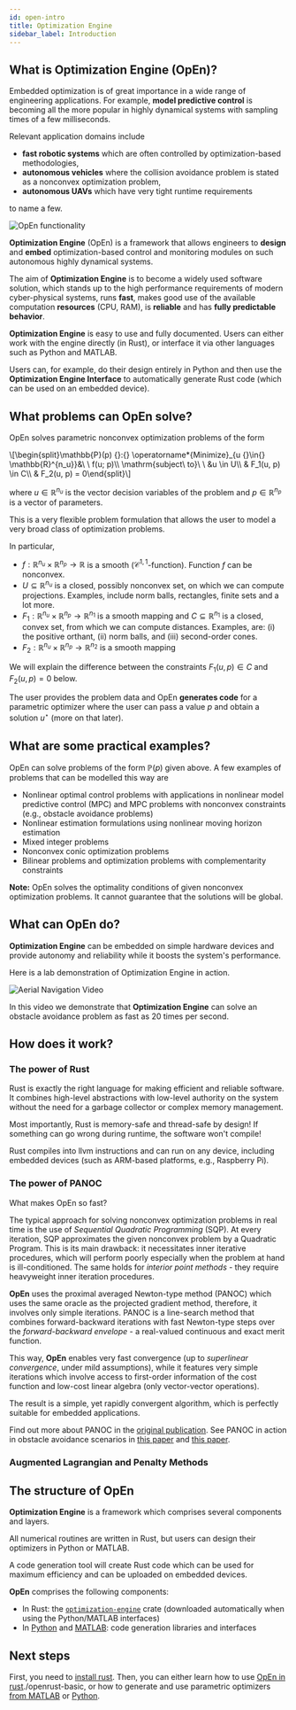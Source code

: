```yaml
---
id: open-intro
title: Optimization Engine
sidebar_label: Introduction
---
```


<script type="text/x-mathjax-config">MathJax.Hub.Config({tex2jax: {inlineMath: [['$','$'], ['\\(','\\)']]}});</script>
<script type="text/javascript" src="https://cdn.mathjax.org/mathjax/latest/MathJax.js?config=TeX-AMS-MML_HTMLorMML"></script>

## What is Optimization Engine (OpEn)?

Embedded optimization is of great importance in a wide range of engineering applications. For example, **model predictive control** is becoming all the more popular in highly dynamical systems with sampling times of a few milliseconds. 

Relevant application domains include

- **fast robotic systems** which are often controlled by optimization-based methodologies,
- **autonomous vehicles** where the collision avoidance problem is stated as a nonconvex optimization problem,
- **autonomous UAVs** which have very tight runtime requirements

to name a few.

<img src="/optimization-engine/img/open-functionality.jpg" alt="OpEn functionality" />

**Optimization Engine** (OpEn) is a framework that allows engineers to **design** and **embed** optimization-based control and monitoring modules on such autonomous highly dynamical systems.

The aim of **Optimization Engine** is to become a widely used software solution, which stands up to the high performance requirements of modern cyber-physical systems, runs **fast**, makes good use of the available computation **resources** (CPU, RAM), is **reliable** and has **fully predictable behavior**.

**Optimization Engine** is easy to use and fully documented. Users can either work with the engine directly (in Rust), or interface it via other languages such as Python and MATLAB.

Users can, for example, do their design entirely in Python and then use the **Optimization Engine Interface** to automatically generate Rust code (which can be used on an embedded device).


## What problems can OpEn solve?

OpEn solves parametric nonconvex optimization problems of the form

<div class="math">
\[\begin{split}\mathbb{P}(p) {}:{} \operatorname*{Minimize}_{u {}\in{} \mathbb{R}^{n_u}}&amp;\ \ f(u; p)\\
\mathrm{subject\ to}\ \  &amp;u \in U\\
&amp; F_1(u, p) \in C\\
&amp; F_2(u, p) = 0\end{split}\]</div>

where $u\in\mathbb{R}^{n_u}$ is the vector decision variables of the problem and 
$p\in\mathbb{R}^{n_p}$ is a vector of parameters.

This is a very flexible problem formulation that allows the user to model a very broad 
class of optimization problems.

In particular,
- $f:\mathbb{R}^{n_u}\times\mathbb{R}^{n_p}\to\mathbb{R}$ is a smooth ($\mathcal{C}^{1,1}$-function).
  Function $f$ can be nonconvex.
- $U\subseteq\mathbb{R}^{n_u}$ is a closed, possibly nonconvex set, on which we 
  can compute projections. Examples, include norm balls, rectangles, 
  finite sets and a lot more.
- $F_1:\mathbb{R}^{n_u}\times\mathbb{R}^{n_p}\to\mathbb{R}^{n_1}$ is a smooth mapping and 
  $C\subseteq\mathbb{R}^{n_1}$ is a closed, convex set, from which we can compute 
  distances. Examples, are: (i) the positive orthant, (ii) norm balls, and (iii)
  second-order cones.
- $F_2:\mathbb{R}^{n_u}\times\mathbb{R}^{n_p}\to\mathbb{R}^{n_2}$ is a smooth mapping

We will explain the difference between the constraints $F_1(u, p) \in C$ and 
$F_2(u, p) = 0$ below.

The user provides the problem data and OpEn **generates code** for a parametric 
optimizer where the user can pass a value $p$ and obtain a solution $u^\star$
(more on that later).


## What are some practical examples?

OpEn can solve problems of the form $\mathbb{P}(p)$ given above. A few examples
of problems that can be modelled this way are

- Nonlinear optimal control problems with applications in nonlinear model 
  predictive control (MPC) and MPC problems with nonconvex constraints (e.g., 
  obstacle avoidance problems)
- Nonlinear estimation formulations using nonlinear moving horizon estimation
- Mixed integer problems
- Nonconvex conic optimization problems
- Bilinear problems and optimization problems with complementarity constraints


**Note:** OpEn solves the optimality conditions of given nonconvex optimization problems. 
It cannot guarantee that the solutions will be global. 

## What can OpEn do?
**Optimization Engine** can be embedded on simple hardware devices and provide autonomy and reliability while it boosts the system's performance. 

Here is a lab demonstration of Optimization Engine in action. 

![Aerial Navigation Video](/optimization-engine/img/e8f236af8d38.gif)



In this video we demonstrate that **Optimization Engine** can solve an obstacle avoidance problem as fast as 20 times per second.


## How does it work?

### The power of Rust

Rust is exactly the right language for making efficient and reliable software. It combines high-level abstractions with low-level authority on the system without the need for a garbage collector or complex memory management. 

Most importantly, Rust is memory-safe and thread-safe by design! If something can go wrong during runtime, the software won't compile!

Rust compiles into llvm instructions and can run on any device, including embedded devices (such as ARM-based platforms, e.g., Raspberry Pi).


### The power of PANOC
What makes OpEn so fast?

The typical approach for solving nonconvex optimization problems in real time is the use of *Sequential Quadratic Programming* (SQP). At every iteration, SQP approximates the given nonconvex problem by a Quadratic Program. This is its main drawback: it necessitates inner iterative procedures, which will perform poorly especially when the problem at hand is ill-conditioned. The same holds for *interior point methods* - they require heavyweight inner iteration procedures.

**OpEn** uses the proximal averaged Newton-type method (PANOC) which uses the same oracle as the projected gradient method, therefore, it involves only simple iterations. PANOC is a line-search method that combines forward-backward iterations with fast Newton-type steps over the *forward-backward envelope* - a real-valued continuous and exact merit function. 

This way, **OpEn** enables very fast convergence (up to *superlinear convergence*, under mild assumptions), while it features very simple iterations which involve access to first-order information of the cost function and low-cost linear algebra (only vector-vector operations).

The result is a simple, yet rapidly convergent algorithm, which is perfectly suitable for embedded applications.

Find out more about PANOC in the [original publication](https://arxiv.org/pdf/1709.06487.pdf). See PANOC in action in obstacle avoidance scenarios in [this paper](https://core.ac.uk/download/pdf/153430972.pdf) and [this paper](https://arxiv.org/pdf/1812.04755.pdf).


### Augmented Lagrangian and Penalty Methods





## The structure of OpEn
**Optimization Engine** is a framework which comprises several components and layers.

All numerical routines are written in Rust, but users can design their optimizers in Python or MATLAB.

A code generation tool will create Rust code which can be used for maximum efficiency and can be uploaded on embedded devices.

**OpEn** comprises the following components:

- In Rust: the [`optimization-engine`] crate (downloaded automatically when using the 
  Python/MATLAB interfaces)
- In [Python](./python-interface) and [MATLAB](./matlab-interface): 
  code generation libraries and interfaces 

## Next steps
First, you need to [install rust]. Then, you can either learn how to use [OpEn in rust]./openrust-basic, or how to generate and use parametric optimizers [from MATLAB](./matlab-interface) or [Python](./python-interface).


[`optimization-engine`]: https://crates.io/crates/optimization_engine
[install rust]: ./installation
[OpEn in rust]: ./openrust-basic